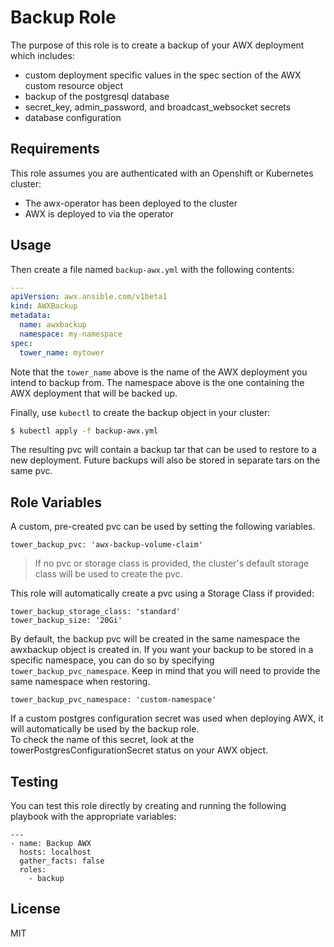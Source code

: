 Backup Role
=========

The purpose of this role is to create a backup of your AWX deployment which includes:
  - custom deployment specific values in the spec section of the AWX custom resource object
  - backup of the postgresql database
  - secret_key, admin_password, and broadcast_websocket secrets
  - database configuration

Requirements
------------

This role assumes you are authenticated with an Openshift or Kubernetes cluster:
  - The awx-operator has been deployed to the cluster
  - AWX is deployed to via the operator


Usage
----------------

Then create a file named `backup-awx.yml` with the following contents:

```yaml
---
apiVersion: awx.ansible.com/v1beta1
kind: AWXBackup
metadata:
  name: awxbackup
  namespace: my-namespace
spec:
  tower_name: mytower
```

Note that the `tower_name` above is the name of the AWX deployment you intend to backup from.  The namespace above is the one containing the AWX deployment that will be backed up.

Finally, use `kubectl` to create the backup object in your cluster:

```bash
$ kubectl apply -f backup-awx.yml
```

The resulting pvc will contain a backup tar that can be used to restore to a new deployment. Future backups will also be stored in separate tars on the same pvc.


Role Variables
--------------

A custom, pre-created pvc can be used by setting the following variables.  

```
tower_backup_pvc: 'awx-backup-volume-claim'
```

> If no pvc or storage class is provided, the cluster's default storage class will be used to create the pvc.

This role will automatically create a pvc using a Storage Class if provided:

```
tower_backup_storage_class: 'standard'
tower_backup_size: '20Gi'
```

By default, the backup pvc will be created in the same namespace the awxbackup object is created in.  If you want your backup to be stored
in a specific namespace, you can do so by specifying `tower_backup_pvc_namespace`.  Keep in mind that you will
need to provide the same namespace when restoring.  

```
tower_backup_pvc_namespace: 'custom-namespace'
```

If a custom postgres configuration secret was used when deploying AWX, it will automatically be used by the backup role.  
To check the name of this secret, look at the towerPostgresConfigurationSecret status on your AWX object.  

Testing
----------------

You can test this role directly by creating and running the following playbook with the appropriate variables:

```
---
- name: Backup AWX
  hosts: localhost
  gather_facts: false
  roles:
    - backup
```

License
-------

MIT
